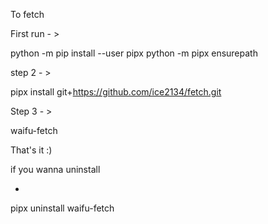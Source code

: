 To fetch

First run - > 

python -m pip install --user pipx
python -m pipx ensurepath


 step 2 - > 

 >
 pipx install git+https://github.com/ice2134/fetch.git

Step 3 - >

>
 waifu-fetch




That's it :) 


if you wanna uninstall 

- >
  
pipx uninstall waifu-fetch

